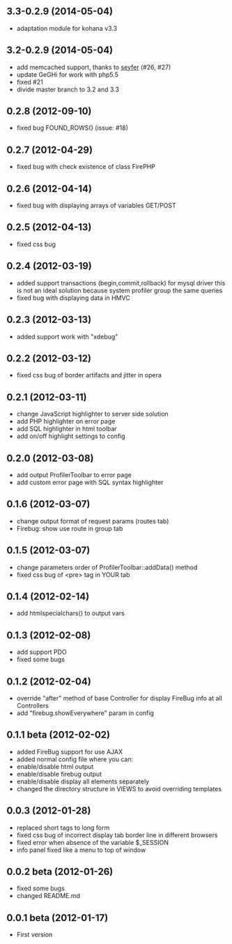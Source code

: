 ## 3.3-0.2.9 (2014-05-04)
* adaptation module for kohana v3.3

## 3.2-0.2.9 (2014-05-04)
* add memcached support, thanks to [seyfer](https://github.com/seyfer) (#26, #27)
* update GeGHi for work with php5.5
* fixed #21
* divide master branch to 3.2 and 3.3

## 0.2.8 (2012-09-10)
* fixed bug FOUND_ROWS() (issue: #18)

## 0.2.7 (2012-04-29)
* fixed bug with check existence of class FirePHP

## 0.2.6 (2012-04-14)
* fixed bug with displaying arrays of variables GET/POST

## 0.2.5 (2012-04-13)
* fixed css bug

## 0.2.4 (2012-03-19)
* added support transactions (begin,commit,rollback) for mysql driver
  this is not an ideal solution because system profiler group the same queries
* fixed bug with displaying data in HMVC

## 0.2.3 (2012-03-13)
* added support work with "xdebug"

## 0.2.2 (2012-03-12)
* fixed css bug of border artifacts and jitter in opera

## 0.2.1 (2012-03-11)
* change JavaScript highlighter to server side solution
* add PHP highlighter on error page
* add SQL highlighter in html toolbar
* add on/off highlight settings to config

## 0.2.0 (2012-03-08)
* add output ProfilerToolbar to error page
* add custom error page with SQL syntax highlighter

## 0.1.6 (2012-03-07)
* change output format of request params (routes tab)
* Firebug: show use route in group tab

## 0.1.5 (2012-03-07)
* change parameters order of ProfilerToolbar::addData() method
* fixed css bug of \<pre> tag in YOUR tab

## 0.1.4 (2012-02-14)
* add htmlspecialchars() to output vars

## 0.1.3 (2012-02-08)
* add support PDO
* fixed some bugs

## 0.1.2 (2012-02-04)
* override "after" method of base Controller for display FireBug info at all Controllers
* add "firebug.showEverywhere" param in config

## 0.1.1 beta (2012-02-02)
* added FireBug support for use AJAX
* added normal config file where you can:
 * enable/disable html output
 * enable/disable firebug output
 * enable/disable display all elements separately
* changed the directory structure in VIEWS to avoid overriding templates

## 0.0.3 (2012-01-28)
* replaced short tags to long form <?php ?>
* fixed css bug of incorrect display tab border line in different browsers
* fixed error when absence of the variable $_SESSION
* info panel fixed like a menu to top of window

## 0.0.2 beta (2012-01-26)
* fixed some bugs
* changed README.md

## 0.0.1 beta (2012-01-17)
* First version